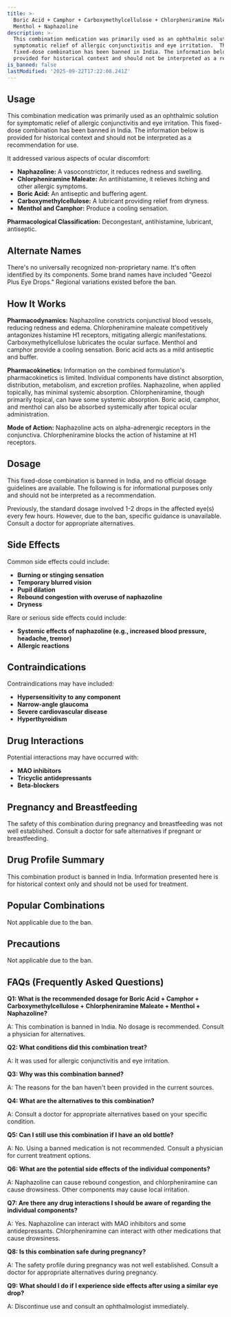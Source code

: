 ```yaml
---
title: >-
  Boric Acid + Camphor + Carboxymethylcellulose + Chlorpheniramine Maleate +
  Menthol + Naphazoline
description: >-
  This combination medication was primarily used as an ophthalmic solution for
  symptomatic relief of allergic conjunctivitis and eye irritation.  This
  fixed-dose combination has been banned in India. The information below is
  provided for historical context and should not be interpreted as a recomme...
is_banned: false
lastModified: '2025-09-22T17:22:08.241Z'
---
```

## **Usage**

This combination medication was primarily used as an ophthalmic solution for symptomatic relief of allergic conjunctivitis and eye irritation.  This fixed-dose combination has been banned in India. The information below is provided for historical context and should not be interpreted as a recommendation for use.

It addressed various aspects of ocular discomfort:

* **Naphazoline:**  A vasoconstrictor, it reduces redness and swelling.
* **Chlorpheniramine Maleate:** An antihistamine, it relieves itching and other allergic symptoms.
* **Boric Acid:** An antiseptic and buffering agent.
* **Carboxymethylcellulose:** A lubricant providing relief from dryness.
* **Menthol and Camphor:** Produce a cooling sensation.

**Pharmacological Classification:** Decongestant, antihistamine, lubricant, antiseptic.


## **Alternate Names**

There's no universally recognized non-proprietary name. It's often identified by its components. Some brand names have included "Geezol Plus Eye Drops."  Regional variations existed before the ban.


## **How It Works**

**Pharmacodynamics:**  Naphazoline constricts conjunctival blood vessels, reducing redness and edema. Chlorpheniramine maleate competitively antagonizes histamine H1 receptors, mitigating allergic manifestations. Carboxymethylcellulose lubricates the ocular surface. Menthol and camphor provide a cooling sensation. Boric acid acts as a mild antiseptic and buffer.

**Pharmacokinetics:** Information on the combined formulation's pharmacokinetics is limited.  Individual components have distinct absorption, distribution, metabolism, and excretion profiles. Naphazoline, when applied topically, has minimal systemic absorption. Chlorpheniramine, though primarily topical, can have some systemic absorption.  Boric acid, camphor, and menthol can also be absorbed systemically after topical ocular administration.

**Mode of Action:** Naphazoline acts on alpha-adrenergic receptors in the conjunctiva. Chlorpheniramine blocks the action of histamine at H1 receptors.


## **Dosage**

This fixed-dose combination is banned in India, and no official dosage guidelines are available. The following is for informational purposes only and should not be interpreted as a recommendation.

Previously, the standard dosage involved 1-2 drops in the affected eye(s) every few hours.  However, due to the ban, specific guidance is unavailable.  Consult a doctor for appropriate alternatives.



## **Side Effects**

Common side effects could include:

* **Burning or stinging sensation**
* **Temporary blurred vision**
* **Pupil dilation**
* **Rebound congestion with overuse of naphazoline**
* **Dryness**

Rare or serious side effects could include:

* **Systemic effects of naphazoline (e.g., increased blood pressure, headache, tremor)**
* **Allergic reactions**

## **Contraindications**

Contraindications may have included:

* **Hypersensitivity to any component**
* **Narrow-angle glaucoma**
* **Severe cardiovascular disease**
* **Hyperthyroidism**

## **Drug Interactions**

Potential interactions may have occurred with:

* **MAO inhibitors**
* **Tricyclic antidepressants**
* **Beta-blockers**

## **Pregnancy and Breastfeeding**

The safety of this combination during pregnancy and breastfeeding was not well established.  Consult a doctor for safe alternatives if pregnant or breastfeeding.

## **Drug Profile Summary**

This combination product is banned in India. Information presented here is for historical context only and should not be used for treatment.


## **Popular Combinations**

Not applicable due to the ban.


## **Precautions**

Not applicable due to the ban.


## **FAQs (Frequently Asked Questions)**

**Q1: What is the recommended dosage for Boric Acid + Camphor + Carboxymethylcellulose + Chlorpheniramine Maleate + Menthol + Naphazoline?**

A: This combination is banned in India.  No dosage is recommended. Consult a physician for alternatives.


**Q2: What conditions did this combination treat?**

A: It was used for allergic conjunctivitis and eye irritation.

**Q3: Why was this combination banned?**

A: The reasons for the ban haven't been provided in the current sources.

**Q4: What are the alternatives to this combination?**

A:  Consult a doctor for appropriate alternatives based on your specific condition.

**Q5: Can I still use this combination if I have an old bottle?**

A: No. Using a banned medication is not recommended.  Consult a physician for current treatment options.

**Q6: What are the potential side effects of the individual components?**

A: Naphazoline can cause rebound congestion, and chlorpheniramine can cause drowsiness.  Other components may cause local irritation.

**Q7: Are there any drug interactions I should be aware of regarding the individual components?**

A: Yes.  Naphazoline can interact with MAO inhibitors and some antidepressants.  Chlorpheniramine can interact with other medications that cause drowsiness.

**Q8: Is this combination safe during pregnancy?**

A:  The safety profile during pregnancy was not well established.  Consult a doctor for appropriate alternatives during pregnancy.

**Q9: What should I do if I experience side effects after using a similar eye drop?**

A: Discontinue use and consult an ophthalmologist immediately.

